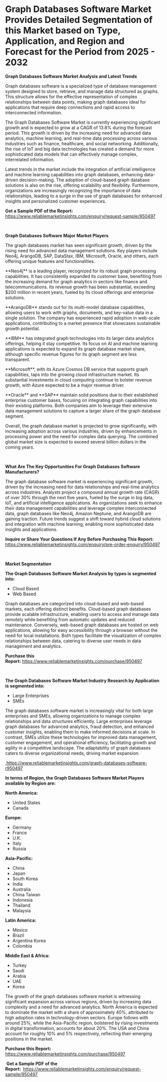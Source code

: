 <p><h1>Graph Databases Software Market Provides Detailed Segmentation of this Market based on Type, Application, and Region and Forecast for the Period from 2025 - 2032</h1></p><p><strong>Graph Databases Software Market Analysis and Latest Trends</strong></p>
<p><p>Graph databases software is a specialized type of database management system designed to store, retrieve, and manage data structured as graphs. This structure allows for the effective representation of complex relationships between data points, making graph databases ideal for applications that require deep connections and rapid access to interconnected information.</p><p>The Graph Databases Software Market is currently experiencing significant growth and is expected to grow at a CAGR of 13.8% during the forecast period. This growth is driven by the increasing need for advanced data analytics, machine learning, and real-time data processing across various industries such as finance, healthcare, and social networking. Additionally, the rise of IoT and big data technologies has created a demand for more sophisticated data models that can effectively manage complex, interrelated information.</p><p>Latest trends in the market include the integration of artificial intelligence and machine learning capabilities into graph databases, enhancing data-driven decision-making. The adoption of cloud-based graph database solutions is also on the rise, offering scalability and flexibility. Furthermore, organizations are increasingly recognizing the importance of data relationships, leading to a surge in the use of graph databases for enhanced insights and personalized customer experiences.</p></p>
<p><strong>Get a Sample PDF of the Report:&nbsp;</strong> <a href="https://www.reliablemarketinsights.com/enquiry/request-sample/950497?utm_campaign=1894&utm_medium=2&utm_source=Github&utm_content=ia&utm_term=17042025&utm_id=graph-databases-software">https://www.reliablemarketinsights.com/enquiry/request-sample/950497</a></p>
<p>&nbsp;</p>
<p><strong>Graph Databases Software Major Market Players</strong></p>
<p><p>The graph databases market has seen significant growth, driven by the rising need for advanced data management solutions. Key players include Neo4j, ArangoDB, SAP, DataStax, IBM, Microsoft, Oracle, and others, each offering unique features and functionalities.</p><p>**Neo4j** is a leading player, recognized for its robust graph processing capabilities. It has consistently expanded its customer base, benefiting from the increasing demand for graph analytics in sectors like finance and telecommunications. Its revenue growth has been substantial, exceeding $200 million in recent years, fueled by its cloud offerings and enterprise solutions. </p><p>**ArangoDB** stands out for its multi-model database capabilities, allowing users to work with graphs, documents, and key-value data in a single solution. The company has experienced rapid adoption in web-scale applications, contributing to a market presence that showcases sustainable growth potential.</p><p>**IBM** has integrated graph technologies into its larger data analytics offerings, helping it stay competitive. Its focus on AI and machine learning applications is expected to expand its graph database market share, although specific revenue figures for its graph segment are less transparent.</p><p>**Microsoft**, with its Azure Cosmos DB service that supports graph capabilities, taps into the growing cloud infrastructure market. Its substantial investments in cloud computing continue to bolster revenue growth, with Azure expected to be a major revenue driver.</p><p>**Oracle** and **SAP** maintain solid positions due to their established enterprise customer bases, focusing on integrating graph capabilities into their existing platforms. Both companies aim to leverage their extensive data management solutions to capture a larger share of the graph database segment.</p><p>Overall, the graph database market is projected to grow significantly, with increasing adoption across various industries, driven by enhancements in processing power and the need for complex data querying. The combined global market size is expected to exceed several billion dollars in the coming years.</p></p>
<p>&nbsp;</p>
<p><strong>What Are The Key Opportunities For Graph Databases Software Manufacturers?</strong></p>
<p><p>The graph database software market is experiencing significant growth, driven by the increasing need for data relationships and real-time analytics across industries. Analysts project a compound annual growth rate (CAGR) of over 30% through the next five years, fueled by the surge in big data, IoT, and artificial intelligence applications. As organizations seek to enhance their data management capabilities and leverage complex interconnected data, graph databases like Neo4j, Amazon Neptune, and ArangoDB are gaining traction. Future trends suggest a shift toward hybrid cloud solutions and integration with machine learning, enabling more sophisticated data insights and applications.</p></p>
<p><strong>Inquire or Share Your Questions If Any Before Purchasing This Report:</strong> <a href="https://www.reliablemarketinsights.com/enquiry/pre-order-enquiry/950497?utm_campaign=1894&utm_medium=2&utm_source=Github&utm_content=ia&utm_term=17042025&utm_id=graph-databases-software">https://www.reliablemarketinsights.com/enquiry/pre-order-enquiry/950497</a></p>
<p>&nbsp;</p>
<p><strong>Market Segmentation</strong></p>
<p><strong>The Graph Databases Software Market Analysis by types is segmented into:</strong></p>
<p><ul><li>Cloud Based</li><li>Web Based</li></ul></p>
<p><p>Graph databases are categorized into cloud-based and web-based markets, each offering distinct benefits. Cloud-based graph databases provide scalable infrastructure, enabling users to access and manage data remotely while benefiting from automatic updates and reduced maintenance. Conversely, web-based graph databases are hosted on web applications, allowing for easy accessibility through a browser without the need for local installations. Both types facilitate the visualization of complex relationships between data, catering to diverse user needs in data management and analytics.</p></p>
<p><strong>Purchase this Report:&nbsp;</strong><a href="https://www.reliablemarketinsights.com/purchase/950497?utm_campaign=1894&utm_medium=2&utm_source=Github&utm_content=ia&utm_term=17042025&utm_id=graph-databases-software">https://www.reliablemarketinsights.com/purchase/950497</a></p>
<p>&nbsp;</p>
<p><strong>The Graph Databases Software Market Industry Research by Application is segmented into:</strong></p>
<p><ul><li>Large Enterprises</li><li>SMEs</li></ul></p>
<p><p>The graph databases software market is increasingly vital for both large enterprises and SMEs, allowing organizations to manage complex relationships and data structures efficiently. Large enterprises leverage graph databases for advanced analytics, fraud detection, and enhanced customer insights, enabling them to make informed decisions at scale. In contrast, SMEs utilize these technologies for improved data management, customer engagement, and operational efficiency, facilitating growth and agility in a competitive landscape. The adaptability of graph databases caters to diverse organizational needs, driving market expansion.</p></p>
<p><a href="https://www.reliablemarketinsights.com/graph-databases-software-r950497?utm_campaign=1894&utm_medium=2&utm_source=Github&utm_content=ia&utm_term=17042025&utm_id=graph-databases-software">&nbsp;https://www.reliablemarketinsights.com/graph-databases-software-r950497</a></p>
<p><strong>In terms of Region, the Graph Databases Software Market Players available by Region are:</strong></p>
<p>
    <p> <strong> North America: </strong>
        <ul>
            <li>United States</li>
            <li>Canada</li>
        </ul>
        </p> 
    <p> <strong> Europe: </strong>
        <ul>
            <li>Germany</li>
            <li>France</li>
            <li>U.K.</li>
            <li>Italy</li>
            <li>Russia</li>
        </ul>
        </p> 
    <p> <strong> Asia-Pacific: </strong>
        <ul>
            <li>China</li>
            <li>Japan</li>
            <li>South Korea</li>
            <li>India</li>
            <li>Australia</li>
            <li>China Taiwan</li>
            <li>Indonesia</li>
            <li>Thailand</li>
            <li>Malaysia</li>
        </ul>
        </p> 
    <p> <strong> Latin America: </strong>
        <ul>
            <li>Mexico</li>
            <li>Brazil</li>
            <li>Argentina Korea</li>
            <li>Colombia</li>
        </ul>
        </p> 
    <p> <strong> Middle East & Africa: </strong>
        <ul>
            <li>Turkey</li>
            <li>Saudi</li>
            <li>Arabia</li>
            <li>UAE</li>
            <li>Korea</li>
        </ul>
    </p>
    </p>
<p><p>The growth of the graph databases software market is witnessing significant expansion across various regions, driven by increasing data complexity and a need for advanced analytics. North America is expected to dominate the market with a share of approximately 40%, attributed to high adoption rates in technology-driven sectors. Europe follows with around 25%, while the Asia-Pacific region, bolstered by rising investments in digital transformation, accounts for about 20%. The USA and China account for roughly 10% and 5% respectively, reflecting their emerging positions in the market.</p></p>
<p><strong>Purchase this Report: </strong><a href="https://www.reliablemarketinsights.com/purchase/950497?utm_campaign=1894&utm_medium=2&utm_source=Github&utm_content=ia&utm_term=17042025&utm_id=graph-databases-software">https://www.reliablemarketinsights.com/purchase/950497</a></p>
<p>&nbsp;<strong>Get a Sample PDF of the Report:&nbsp;&nbsp;</strong><a href="https://www.reliablemarketinsights.com/enquiry/request-sample/950497?utm_campaign=1894&utm_medium=2&utm_source=Github&utm_content=ia&utm_term=17042025&utm_id=graph-databases-software">https://www.reliablemarketinsights.com/enquiry/request-sample/950497</a></p>
<p><strong></strong></p>
<p><p></p><p></p><p></p></p>